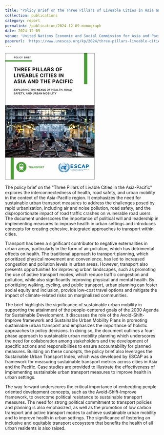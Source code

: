 ```yaml
---
title: "Policy Brief on the Three Pillars of Liveable Cities in Asia and the Pacific: Exploring the Nexus of Health, Road Safety, and Urban Mobility"
collection: publications
category: report
permalink: /publication/2024-12-09-monograph
date: 2024-12-09
venue: 'United Nations Economic and Social Commission for Asia and Pacific'
paperurl: 'https://www.unescap.org/kp/2024/three-pillars-liveable-cities-asia-and-pacific#'
---
```

<img src=' /images/3pillars.png'>

The policy brief on the "Three Pillars of Livable Cities in the Asia-Pacific" explores the interconnectedness
of health, road safety, and urban mobility in the context of the Asia-Pacific region. It emphasizes the need
for sustainable urban transport measures to address the challenges posed by rapid urbanization,
including air and noise pollution, road safety, and the disproportionate impact of road traffic crashes on
vulnerable road users. The document underscores the importance of political will and leadership in
implementing measures to improve health in urban settings and introduces concepts for creating
cohesive, integrated approaches to transport within cities.

Transport has been a significant contributor to negative externalities in urban areas, particularly in the
form of air pollution, which has detrimental effects on health. The traditional approach to transport
planning, which prioritized physical movement and convenience, has led to increased congestion and
pollution levels in urban areas. However, transport also presents opportunities for improving urban
landscapes, such as promoting the use of active transport modes, which reduce traffic congestion and
pollution, while also significantly improving physical and mental health. By prioritizing walking, cycling,
and public transport, urban planning can foster social equity and inclusion, provide low-cost travel
options and mitigate the impact of climate-related risks on marginalized communities.

The brief highlights the significance of sustainable urban mobility in supporting the attainment of the
people-centered goals of the 2030 Agenda for Sustainable Development. It discusses the role of the
Avoid-Shift-Improve framework and Sustainable Urban Mobility Plans in promoting sustainable urban
transport and emphasizes the importance of holistic approaches to policy decisions. In doing so, the
document outlines a four-phase approach to sustainable urban mobility planning which underscores the
need for collaboration among stakeholders and the development of specific actions and responsibilities
to ensure accountability for planned measures. Building on these concepts, the policy brief also
leverages the Sustainable Urban Transport Index, which was developed by ESCAP as a framework for
measuring sustainable transport metrics across cities in Asia and the Pacific. Case studies are provided
to illustrate the effectiveness of implementing sustainable urban transport measures to improve health in
urban settings.

The way forward underscores the critical importance of embedding people-oriented development
concepts, such as the Avoid-Shift-Improve framework, to overcome political resistance to sustainable
transport measures. The need for strong political commitment to transport policies and planning is also
emphasized, as well as the promotion of low carbon transport and active transport modes to achieve
sustainable urban mobility and to improve health in urban settings. The significance of fostering an
inclusive and equitable transport ecosystem that benefits the health of all urban residents is also raised.
